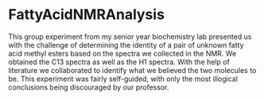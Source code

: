 # FattyAcidNMRAnalysis
This group experiment from my senior year biochemistry lab presented us with the challenge of determining the identity of a pair of unknown fatty acid methyl esters based on the spectra we collected in the NMR. We obtained the C13 spectra as well as the H1 spectra. With the help of literature we collaborated to identify what we believed the two molecules to be. This experiment was fairly self-guided, with only the most illogical conclusions being discouraged by our professor.
